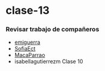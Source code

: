 # clase-13
### Revisar trabajo de compañeros
- [emiguerra](https://editor.p5js.org/emiguerra/sketches/SDxSn4E1b)
- [SofiaEct](https://editor.p5js.org/SofiaEct/sketches/S7keAZ73Jo)
- [MacaParrao](https://editor.p5js.org/MacaParrao/sketches/xYmDkVLFS)
- isabellagutierrezm Clase 10
